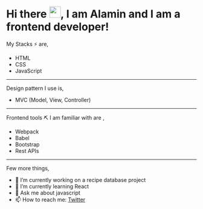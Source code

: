 # Hi there <img src="https://raw.githubusercontent.com/MartinHeinz/MartinHeinz/master/wave.gif" width="30px">, I am Alamin and I am a frontend developer!

My Stacks ⚡ are,
- HTML
- CSS
- JavaScript
---
Design pattern I use is,
- MVC (Model, View, Controller)
---
Frontend tools ⛏ I am familiar with are ,
- Webpack
- Babel
- Bootstrap
- Rest APIs
---
Few more things,
- 🔭 I’m currently working on a recipe database project
- 🌱 I’m currently learning React
- 💬 Ask me about javascript
- 📫 How to reach me: [Twitter](https://twitter.com/shaikh_media)
